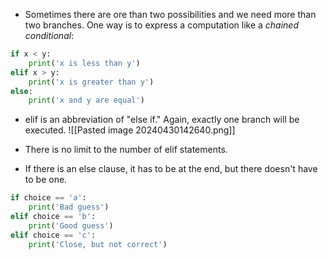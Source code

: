 - Sometimes there are ore than two possibilities and we need more than two branches. One way is to express a computation like a *chained conditional*:
```python
if x < y:
    print('x is less than y')
elif x > y:
    print('x is greater than y')
else:
    print('x and y are equal')
```
-  elif is an abbreviation of "else if." Again, exactly one branch will be executed.
![[Pasted image 20240430142640.png]]

- There is no limit to the number of elif statements. 
- If there is an else clause, it has to be at the end, but there doesn't have to be one.
```python
if choice == 'a':
    print('Bad guess')
elif choice == 'b':
    print('Good guess')
elif choice == 'c':
    print('Close, but not correct')
```